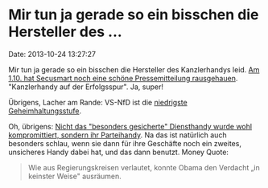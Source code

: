 Mir tun ja gerade so ein bisschen die Hersteller des \...
=========================================================

Date: 2013-10-24 13:27:27

Mir tun ja gerade so ein bisschen die Hersteller des Kanzlerhandys leid.
[Am 1.10. hat Secusmart noch eine schöne Pressemitteilung
rausgehauen](https://www.secusmart.com/presse/news/news-display/?tx_ttnews%5Btt_news%5D=514&cHash=c830d4a4556cec8f13fae0cac92255d6).
\"Kanzlerhandy auf der Erfolgsspur\". Ja, super!

Übrigens, Lacher am Rande: VS-NfD ist die [niedrigste
Geheimhaltungsstufe](http://de.wikipedia.org/wiki/Geheimhaltungsstufe#Bundesrepublik_Deutschland).

Oh, übrigens: [Nicht das \"besonders gesicherte\" Diensthandy wurde wohl
kompromittiert, sondern ihr Parteihandy](http://www.faz.net/-gpf-7iqw9).
Na das ist natürlich auch besonders schlau, wenn sie dann für ihre
Geschäfte noch ein zweites, unsicheres Handy dabei hat, und das dann
benutzt. Money Quote:

> Wie aus Regierungskreisen verlautet, konnte Obama den Verdacht „in
> keinster Weise" ausräumen.
